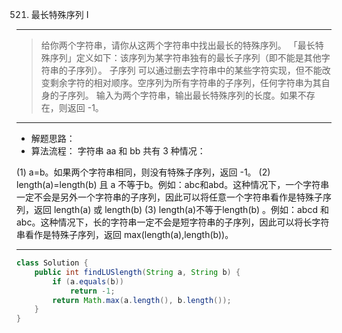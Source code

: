 521. 最长特殊序列 Ⅰ
------------

> 给你两个字符串，请你从这两个字符串中找出最长的特殊序列。
「最长特殊序列」定义如下：该序列为某字符串独有的最长子序列（即不能是其他字符串的子序列）。
子序列 可以通过删去字符串中的某些字符实现，但不能改变剩余字符的相对顺序。空序列为所有字符串的子序列，任何字符串为其自身的子序列。
输入为两个字符串，输出最长特殊序列的长度。如果不存在，则返回 -1。

----------
 * 解题思路：
 * 算法流程： 字符串 aa 和 bb 共有 3 种情况：

(1) a=b。如果两个字符串相同，则没有特殊子序列，返回 -1。
(2) length(a)=length(b) 且 a 不等于b。例如：abc和abd。这种情况下，一个字符串一定不会是另外一个字符串的子序列，因此可以将任意一个字符串看作是特殊子序列，返回 length(a) 或 length(b) 
(3) length(a)不等于length(b) 。例如：abcd  和 abc。这种情况下，长的字符串一定不会是短字符串的子序列，因此可以将长字符串看作是特殊子序列，返回 max(length(a),length(b))。


------------------------------------------------------------------------

```java
class Solution {
    public int findLUSlength(String a, String b) {
        if (a.equals(b))
            return -1;
        return Math.max(a.length(), b.length());
    }
}
```
